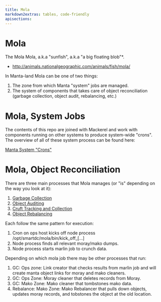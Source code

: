 ```yaml
---
title: Mola
markdown2extras: tables, code-friendly
apisections:
---
```

<!--
    This Source Code Form is subject to the terms of the Mozilla Public
    License, v. 2.0. If a copy of the MPL was not distributed with this
    file, You can obtain one at http://mozilla.org/MPL/2.0/.
-->

<!--
    Copyright (c) 2014, Joyent, Inc.
-->

# Mola

The Mola Mola, a.k.a "sunfish", a.k.a "a big floating blob"*.

* http://animals.nationalgeographic.com/animals/fish/mola/

In Manta-land Mola can be one of two things:

1. The zone from which Manta "system" jobs are managed.
2. The system of components that takes care of object reconciliation (garbage
   collection, object audit, rebalancing, etc.)

# Mola, System Jobs

The contents of this repo are joined with Mackerel and work with components
running on other systems to produce system-wide "crons".  The overview of all
of these system process can be found here:

[Manta System "Crons"](system-crons.html)

# Mola, Object Reconciliation

There are three main processes that Mola manages (or "is" depending on the way
you look at it):

1. [Garbage Collection](gc-overview.html)
2. [Object Auditing](audit-overview.html)
3. [Cruft Tracking and Collection](cruft-overview.html)
4. [Object Rebalancing](rebalancing-objects.html)

Each follow the same pattern for execution:

1. Cron on ops host kicks off node process /opt/smartdc/mola/bin/kick_off_[...]
2. Node process finds all relevant moray/mako dumps.
3. Node process starts marlin job to crunch data.

Depending on which mola job there may be other processes that run:

1. GC: Ops zone: Link creator that checks results from marlin job and will
   create manta object links for moray and mako cleaners.
2. GC: Ops Zone: Moray cleaner that deletes records from Moray.
3. GC: Mako Zone: Mako cleaner that tombstones mako data.
4. Rebalance: Mako Zone: Mako Rebalancer that pulls down objects, updates moray
   records, and tobstones the object at the old location.
